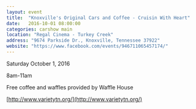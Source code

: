```yaml
---
layout: event
title:  "Knoxville's Original Cars and Coffee - Cruisin With Heart"
date:   2016-10-01 08:00:00
categories: carshow main
location: "Regal Cinema - Turkey Creek"
address: "9674 Parkside Dr., Knoxville, Tennessee 37922"
website: "https://www.facebook.com/events/946711065457174/"
---
```


Saturday October 1, 2016

8am-11am

Free coffee and waffles provided by Waffle House

[http://www.varietytn.org/](http://www.varietytn.org/)